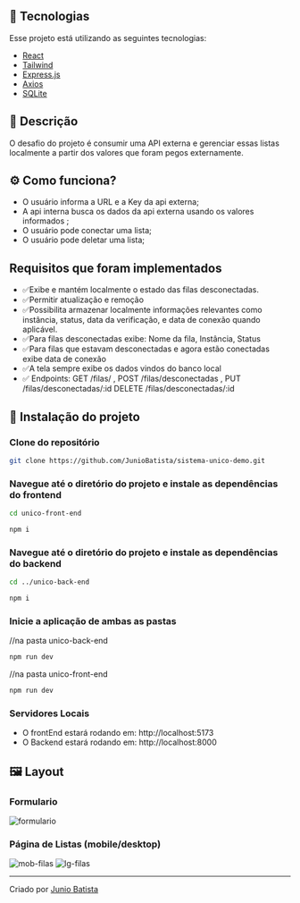 ## 🚀 Tecnologias

Esse projeto está utilizando as seguintes tecnologias:

- [React](https://react.dev/)
- [Tailwind](https://tailwindcss.com/)
- [Express.js](https://expressjs.com/pt-br/)
- [Axios](https://axios-http.com/docs/instance)
- [SQLite](https://www.sqlite.org/)

## 📜 Descrição

O desafio do projeto é consumir uma API externa e gerenciar essas listas localmente a partir dos valores que foram pegos externamente.

## ⚙️ Como funciona?

- O usuário informa a URL e a Key da api externa;
- A api interna busca os dados da api externa usando os valores informados ;
- O usuário pode conectar uma lista;
- O usuário pode deletar uma lista;

 ## Requisitos que foram implementados
- ✅Exibe e mantém localmente o estado das filas desconectadas.
- ✅Permitir atualização e remoção
- ✅Possibilita armazenar localmente informações relevantes como instância, status, data da verificação, e data de conexão quando aplicável.
- ✅Para filas desconectadas exibe: Nome da fila, Instância, Status
- ✅Para filas que estavam desconectadas e agora estão conectadas exibe data de conexão
- ✅A tela sempre exibe os dados vindos do banco local
- ✅ Endpoints: GET /filas/ , POST /filas/desconectadas , PUT /filas/desconectadas/:id DELETE /filas/desconectadas/:id

## 🎲 Instalação do projeto

### Clone do repositório

```bash
git clone https://github.com/JunioBatista/sistema-unico-demo.git
```

### Navegue até o diretório do projeto e instale as dependências do frontend

```bash
cd unico-front-end
```
```bash
npm i
```

### Navegue até o diretório do projeto e instale as dependências do backend
```bash
cd ../unico-back-end
```
```bash
npm i
```


### Inicie a aplicação de ambas as pastas
//na pasta unico-back-end
```bash
npm run dev 
```

//na pasta unico-front-end
```bash
npm run dev 
```
### Servidores Locais
- O frontEnd estará rodando em: http://localhost:5173
- O Backend estará rodando em: http://localhost:8000


## 🖼️ Layout

### Formulario 

![formulario](https://github.com/user-attachments/assets/37ac5f11-ebd5-4c0f-a42c-f6b387a16fe0)


### Página de Listas (mobile/desktop)
![mob-filas](https://github.com/user-attachments/assets/9612c6a3-475a-4267-890f-0c18df5cfedf)
![lg-filas](https://github.com/user-attachments/assets/ab01be72-b73a-4d82-9e8a-47f1b99ec8a9)

---




<p>Criado por <a href='https://github.com/JunioBatista/' target='_blank'>Junio Batista</a></p>
